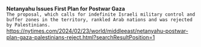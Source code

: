 **Netanyahu Issues First Plan for Postwar Gaza**\
`The proposal, which calls for indefinite Israeli military control and buffer zones in the territory, rankled Arab nations and was rejected by Palestinians.`\
https://nytimes.com/2024/02/23/world/middleeast/netanyahu-postwar-plan-gaza-palestinians-reject.html?searchResultPosition=1

